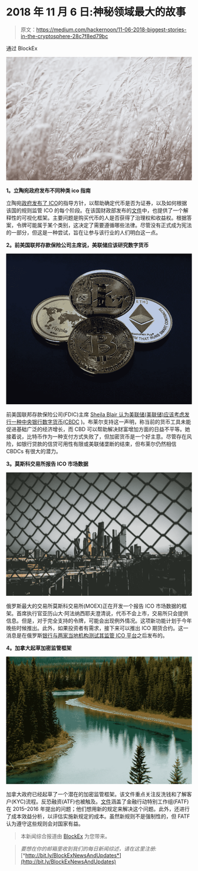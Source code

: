 # 2018 年 11 月 6 日:神秘领域最大的故事

> 原文：<https://medium.com/hackernoon/11-06-2018-biggest-stories-in-the-cryptosphere-28c7f8ed79bc>

通过 BlockEx

![](img/453250dede775a5c3d56e5b4fa4b8629.png)

**1。立陶宛政府发布不同种类 ico 指南**

立陶宛[政府发布了 ICO](https://www.coindesk.com/lithuania-issues-guideline-on-when-ico-tokens-are-securities/)的指导方针，以帮助确定代币是否为证券，以及如何根据该国的规则监管 ICO 的每个阶段。在该国财政部发布的[文件](http://finmin.lrv.lt/uploads/finmin/documents/files/ICO%20Guidelines%20Lithuania.pdf)中，也提供了一个解释性的可视化框架。主要问题是购买代币的人是否获得了治理权和收益权。根据答案，令牌可能属于某个类别，这决定了需要遵循哪些法律。尽管没有正式成为宪法的一部分，但这是一种尝试，旨在让参与该行业的人们明白这一点。

**2。前美国联邦存款保险公司主席说，美联储应该研究数字货币**

![](img/7a62895f5307c9e02fcb29925a8cff8e.png)

前美国联邦存款保险公司(FDIC)主席 [Sheila Blair 认为美联储(美联储)应该考虑发行一种中央银行数字货币(CBDC](https://cointelegraph.com/news/ex-fdic-chair-current-monetary-tools-inadequate-fed-should-consider-digital-currency) )。布莱尔支持这一声明，称当前的货币工具未能促进基础广泛的经济增长，而 CBD 可以帮助解决财富增加方面的日益不平等。她接着说，比特币作为一种支付方式失败了，但加密货币是一个好主意。尽管存在风险，如银行贷款的信贷可用性有限或美联储垄断的结束，但布莱尔仍然相信 CBDCs 有很大的潜力。

**3。莫斯科交易所报告 ICO 市场数据**

![](img/275d2d6870ff3bb6e6c618750db9cf09.png)

俄罗斯最大的交易所莫斯科交易所(MOEX)正在开发一个报告 ICO 市场数据的框架。首席执行官亚历山大·阿法纳西耶夫澄清说，代币不会上市，交易所只会提供信息。但是，对于完全支持的令牌，可能会出现例外情况。这项新功能计划于今年晚些时候推出。此外，如果投资者有需求，接下来可以推出 ICO 期货合约。这一消息是在俄罗斯[银行与两家当地机构测试其监管 ICO 平台](https://hackernoon.com/24-05-2018-biggest-stories-in-the-cryptosphere-bc621cd76bd0)之后发布的。

**4。加拿大起草加密监管框架**

![](img/6bd553aba0d24ea7a44bd563ce6ea7bf.png)

加拿大政府已经起草了一个潜在的加密监管框架。该文件重点关注反洗钱和了解客户(KYC)流程。反恐融资(ATF)也被触及。[文件](http://www.gazette.gc.ca/rp-pr/p1/2018/2018-06-09/html/reg1-eng.html)涵盖了金融行动特别工作组(FATF)在 2015–2016 年提出的问题；他们想用新的规定来解决这个问题。此外，还进行了成本效益分析，以评估实施新规定的成本。虽然新规则不是强制性的，但 FATF 认为遵守这些规则会对国家有益。

> 本新闻综合报道由 [BlockEx](http://bit.ly/BlockEx_) 为您带来。

> *要想在你的邮箱里收到我们的每日新闻综述，请在这里注册:*[*http://bit.ly/BlockExNewsAndUpdates*](http://bit.ly/BlockExNewsAndUpdates)